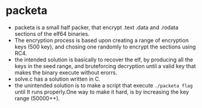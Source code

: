 # packeta
 - packeta is a small half packer, that encrypt .text .data and .rodata sections of the elf64 binaries.
 - The encryption process is based upon creating a range of encryption keys (500 key), and chosing one randomly to encrypt the sections using RC4.
 - the intended solution is basically to recover the elf, by producing all the keys in the seed range, and bruteforcing decryption until a valid key that makes the binary execute without erorrs.
 - solve.c has a solution written in C.
 - the unintended solution is to make a script that execute `./packeta flag` until It runs properly.One way to make it hard, is by increasing the key range (50000++).

 